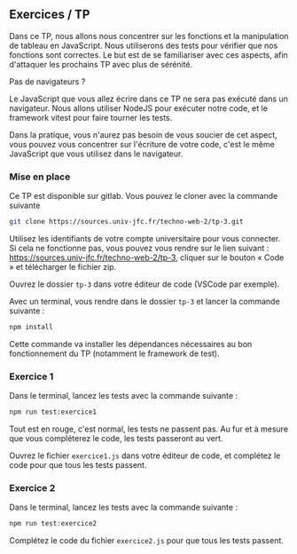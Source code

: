 <script>
	import Solution from '$lib/Solution.svelte';
	import Reveal from '$lib/Reveal.svelte';
	import Slides from './slides.svelte';
</script>

<Reveal>
    <Slides/>
</Reveal>

## Exercices / TP

Dans ce TP, nous allons nous concentrer sur les fonctions et la manipulation de tableau en JavaScript. Nous utiliserons des tests pour vérifier que nos fonctions sont correctes. Le but est de se familiariser avec ces aspects, afin d'attaquer les prochains TP avec plus de sérénité.

<Message>

<div slot='title'>Pas de navigateurs ?</div>

Le JavaScript que vous allez écrire dans ce TP ne sera pas exécuté dans un navigateur. Nous allons utiliser NodeJS pour exécuter notre code, et le framework vitest pour faire tourner les tests.

Dans la pratique, vous n'aurez pas besoin de vous soucier de cet aspect, vous pouvez vous concentrer sur l'écriture de votre code, c'est le même JavaScript que vous utilisez dans le navigateur.

</Message>

### Mise en place

Ce TP est disponible sur gitlab. Vous pouvez le cloner avec la commande suivante

```bash
git clone https://sources.univ-jfc.fr/techno-web-2/tp-3.git
```

Utilisez les identifiants de votre compte universitaire pour vous connecter. Si cela ne fonctionne pas, vous pouvez vous rendre sur le lien suivant : https://sources.univ-jfc.fr/techno-web-2/tp-3, cliquer sur le bouton « Code » et télécharger le fichier zip.

Ouvrez le dossier `tp-3` dans votre éditeur de code (VSCode par exemple).

Avec un terminal, vous rendre dans le dossier `tp-3` et lancer la commande suivante :

```bash
npm install
```

Cette commande va installer les dépendances nécessaires au bon fonctionnement du TP (notamment le framework de test).

### Exercice 1

Dans le terminal, lancez les tests avec la commande suivante :

```bash
npm run test:exercice1
```

Tout est en rouge, c'est normal, les tests ne passent pas. Au fur et à mesure que vous compléterez le code, les tests passeront au vert.

Ouvrez le fichier `exercice1.js` dans votre éditeur de code, et complétez le code pour que tous les tests passent.

### Exercice 2

Dans le terminal, lancez les tests avec la commande suivante :

```bash
npm run test:exercice2
```

Complétez le code du fichier `exercice2.js` pour que tous les tests passent.
